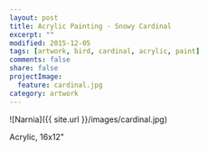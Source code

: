 ```yaml
---
layout: post
title: Acrylic Painting - Snowy Cardinal
excerpt: ""
modified: 2015-12-05
tags: [artwork, bird, cardinal, acrylic, paint]
comments: false
share: false
projectImage:
  feature: cardinal.jpg
category: artwork
---
```


![Narnia]({{ site.url }}/images/cardinal.jpg)

Acrylic, 16x12"

